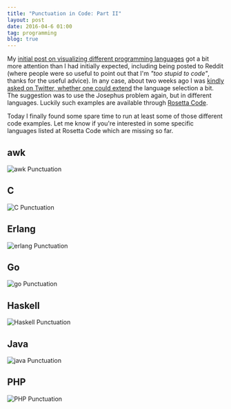 ```yaml
---
title: "Punctuation in Code: Part II"
layout: post
date: 2016-04-6 01:00
tag: programming
blog: true
---
```

My [initial post on visualizing different programming languages](/visualizing-code/) got a bit more attention than I had initially expected, including being posted to Reddit (where people were so useful to point out that I'm *"too stupid to code"*, thanks for the useful advice). In any case, about two weeks ago I was [kindly asked on Twitter, whether one could extend](https://twitter.com/abellogin/status/712971774716149760) the language selection a bit. The suggestion was to use the Josephus problem again, but in different languages. Luckily such examples are available through [Rosetta Code](https://rosettacode.org/wiki/Josephus_problem).

Today I finally found some spare time to run at least some of those different code examples. Let me know if you're interested in some specific languages listed at Rosetta Code which are missing so far.

## awk
![awk Punctuation](/assets/images/language_comp2_awk.png)

## C
![C Punctuation](/assets/images/language_comp2_c.png)

## Erlang
![erlang Punctuation](/assets/images/language_comp2_erlang.png)

## Go
![go Punctuation](/assets/images/language_comp2_go.png)

## Haskell
![Haskell Punctuation](/assets/images/language_comp2_awk.png)

## Java
![java Punctuation](/assets/images/language_comp2_java.png)

## PHP
![PHP Punctuation](/assets/images/language_comp2_php.png)
